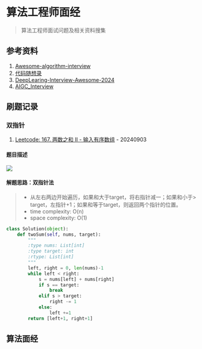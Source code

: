 # 算法工程师面经

> 算法工程师面试问题及相关资料搜集

## 参考资料

1. [Awesome-algorithm-interview](https://github.com/lcylmhlcy/Awesome-algorithm-interview/tree/master)
2. [代码随想录](https://programmercarl.com/)
3. [DeepLearing-Interview-Awesome-2024
](https://github.com/315386775/DeepLearing-Interview-Awesome-2024)
4. [AIGC_Interview
](https://github.com/EmbraceAGI/AIGC_Interview)

## 刷题记录





### 双指针
1. [Leetcode: 167. 两数之和 II - 输入有序数组](https://leetcode.cn/problems/two-sum-ii-input-array-is-sorted/description/) - 20240903

#### 题目描述

![](https://ossjiyaoliu.oss-cn-beijing.aliyuncs.com/uPic/B7k1v5.png)

#### 解题思路：**双指针法**
> - 从左右两边开始遍历，如果和大于target，将右指针减一；如果和小于> target，左指针+1；如果和等于target，则返回两个指针的位置。
> - time complexity: O(n)
> - space complexity: O(1)

```python
class Solution(object):
    def twoSum(self, nums, target):
        """
        :type nums: List[int]
        :type target: int
        :rtype: List[int]
        """
        left, right = 0, len(nums)-1
        while left < right:
            s = nums[left] + nums[right]
            if s == target:
                break
            elif s > target:
                right -= 1
            else:
                left +=1
        return [left+1, right+1]
```

## 算法面经